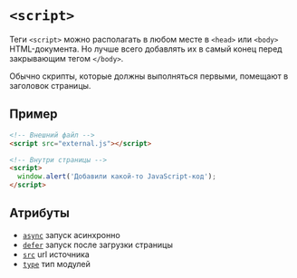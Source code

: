 # `<script>`

Теги `<script>` можно располагать в любом месте в `<head>` или `<body>` HTML-документа. Но лучше всего добавлять их в самый конец перед закрывающим тегом `</body>`.

Обычно скрипты, которые должны выполняться первыми, помещают в заголовок страницы.

## Пример

```html
<!-- Внешний файл -->
<script src="external.js"></script>

<!-- Внутри страницы -->
<script>
  window.alert('Добавили какой-то JavaScript-код');
</script>
```

## Атрибуты

- [`async`](../ATTRIBUTES/async.md) запуск асинхронно
- [`defer`](../ATTRIBUTES/defer.md) запуск после загрузки страницы
- [`src`](../ATTRIBUTES/src.md) url источника
- [`type`](<../ATTRIBUTES/type (SCRIPT).md>) тип модулей
